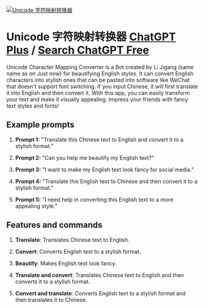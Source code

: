 
[![Unicode 字符映射转换器](null)](https://chat.openai.com/g/g-QTXXSV2uX-unicode-zi-fu-ying-she-zhuan-huan-qi)

# Unicode 字符映射转换器 [ChatGPT Plus](https://chat.openai.com/g/g-QTXXSV2uX-unicode-zi-fu-ying-she-zhuan-huan-qi) / [Search ChatGPT Free](https://gptcall.net/index.html#/?search=Unicode%20%E5%AD%97%E7%AC%A6%E6%98%A0%E5%B0%84%E8%BD%AC%E6%8D%A2%E5%99%A8)

Unicode Character Mapping Converter is a Bot created by Li Jigang (same name as on Just now) for beautifying English styles. It can convert English characters into stylish ones that can be pasted into software like WeChat that doesn't support font switching. If you input Chinese, it will first translate it into English and then convert it. With this app, you can easily transform your text and make it visually appealing. Impress your friends with fancy text styles and fonts!

## Example prompts

1. **Prompt 1:** "Translate this Chinese text to English and convert it to a stylish format."

2. **Prompt 2:** "Can you help me beautify my English text?"

3. **Prompt 3:** "I want to make my English text look fancy for social media."

4. **Prompt 4:** "Translate this English text to Chinese and then convert it to a stylish format."

5. **Prompt 5:** "I need help in converting this English text to a more appealing style."


## Features and commands

1. **Translate**: Translates Chinese text to English.

2. **Convert**: Converts English text to a stylish format.

3. **Beautify**: Makes English text look fancy.

4. **Translate and convert**: Translates Chinese text to English and then converts it to a stylish format.

5. **Convert and translate**: Converts English text to a stylish format and then translates it to Chinese.



